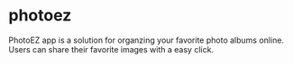 # photoez

PhotoEZ app is a solution for organzing your favorite photo albums online. Users can share their favorite images 
with a easy click.

